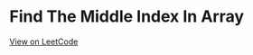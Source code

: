 # Find The Middle Index In Array
[View on LeetCode](https://leetcode.com/problems/find-the-middle-index-in-array/)

